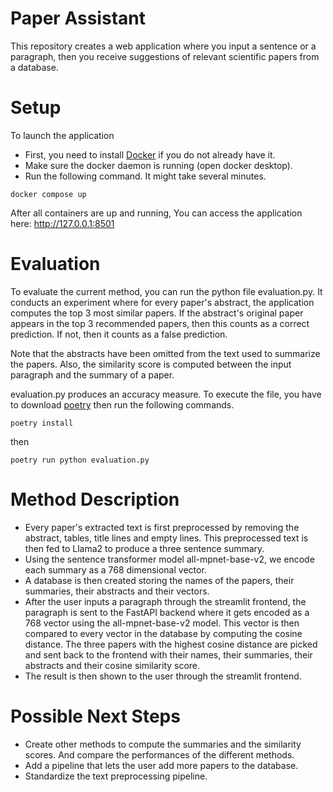 # Paper Assistant
This repository creates a web application where you input a sentence or a paragraph, then you receive suggestions of relevant scientific papers from a database.

# Setup
To launch the application
- First, you need to install [Docker](https://www.docker.com/products/docker-desktop/) if you do not already have it.
- Make sure the docker daemon is running (open docker desktop).
- Run the following command. It might take several minutes.
```
docker compose up
```

After all containers are up and running, You can access the application here: 
http://127.0.0.1:8501

# Evaluation
To evaluate the current method, you can run the python file evaluation.py. It conducts an experiment where for every paper's abstract, the application computes the top 3 most similar papers. If the abstract's original paper appears in the top 3 recommended papers, then this counts as a correct prediction. If not, then it counts as a false prediction.


Note that the abstracts have been omitted from the text used to summarize the papers. Also, the similarity score is computed between the input paragraph and the summary of a paper. 

evaluation.py produces an accuracy measure. To execute the file, you have to download [poetry](https://python-poetry.org/docs/#installation) then run the following commands.
```
poetry install
```
then
```
poetry run python evaluation.py
```

# Method Description

- Every paper's extracted text is first preprocessed by removing the abstract, tables, title lines and empty lines. This preprocessed text is then fed to Llama2 to produce a three sentence summary. 
- Using the sentence transformer model all-mpnet-base-v2, we encode each summary as a 768 dimensional vector.
- A database is then created storing the names of the papers, their summaries, their abstracts and their vectors.
- After the user inputs a paragraph through the streamlit frontend, the paragraph is sent to the FastAPI backend where it gets encoded as a 768 vector using the all-mpnet-base-v2 model. This vector is then compared to every vector in the database by computing the cosine distance. The three papers with the highest cosine distance are picked and sent back to the frontend with their names, their summaries, their abstracts and their cosine similarity score.
- The result is then shown to the user through the streamlit frontend.

# Possible Next Steps

- Create other methods to compute the summaries and the similarity scores. And compare the performances of the different methods.
- Add a pipeline that lets the user add more papers to the database.
- Standardize the text preprocessing pipeline.